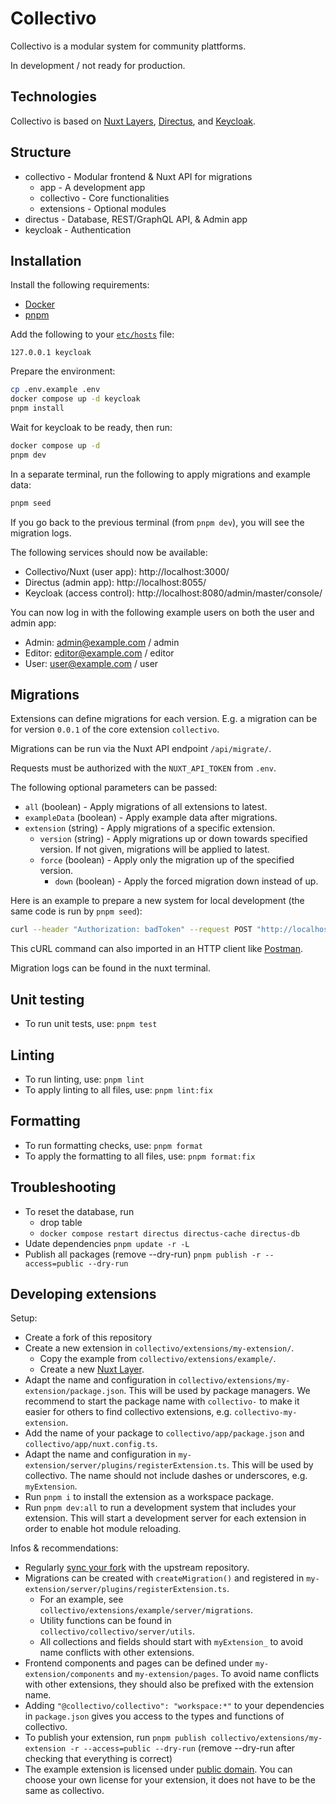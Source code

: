 # Collectivo

Collectivo is a modular system for community plattforms.

In development / not ready for production.

## Technologies

Collectivo is based on [Nuxt Layers](https://nuxt.com/docs/guide/going-further/layers), [Directus](https://directus.io/), and [Keycloak](https://www.keycloak.org/).

## Structure

- collectivo - Modular frontend & Nuxt API for migrations
  - app - A development app
  - collectivo - Core functionalities
  - extensions - Optional modules
- directus - Database, REST/GraphQL API, & Admin app
- keycloak - Authentication

## Installation

Install the following requirements:

- [Docker](https://docs.docker.com/get-docker/)
- [pnpm](https://pnpm.io/installation)

Add the following to your [`etc/hosts`](https://www.howtogeek.com/27350/beginner-geek-how-to-edit-your-hosts-file/) file:

```
127.0.0.1 keycloak
```

Prepare the environment:

```sh
cp .env.example .env
docker compose up -d keycloak
pnpm install
```

Wait for keycloak to be ready, then run:

```sh
docker compose up -d
pnpm dev
```

In a separate terminal, run the following to apply migrations and example data:

```sh
pnpm seed
```

If you go back to the previous terminal (from `pnpm dev`), you will see the migration logs.

The following services should now be available:

- Collectivo/Nuxt (user app): http://localhost:3000/
- Directus (admin app): http://localhost:8055/
- Keycloak (access control): http://localhost:8080/admin/master/console/

You can now log in with the following example users on both the user and admin app:

- Admin: admin@example.com / admin
- Editor: editor@example.com / editor
- User: user@example.com / user

## Migrations

Extensions can define migrations for each version. E.g. a migration can be for version `0.0.1` of the core extension `collectivo`.

Migrations can be run via the Nuxt API endpoint `/api/migrate/`.

Requests must be authorized with the `NUXT_API_TOKEN` from `.env`.

The following optional parameters can be passed:

- `all` (boolean) - Apply migrations of all extensions to latest.
- `exampleData` (boolean) - Apply example data after migrations.
- `extension` (string) - Apply migrations of a specific extension.
  - `version` (string) - Apply migrations up or down towards specified version. If not given, migrations will be applied to latest.
  - `force` (boolean) - Apply only the migration up of the specified version.
    - `down` (boolean) - Apply the forced migration down instead of up.

Here is an example to prepare a new system for local development (the same code is run by `pnpm seed`):

```sh
curl --header "Authorization: badToken" --request POST "http://localhost:3000/api/migrate/?all=true&exampleData=true"
```

This cURL command can also imported in an HTTP client like [Postman](https://www.postman.com/).

Migration logs can be found in the nuxt terminal.

## Unit testing

- To run unit tests, use: `pnpm test`

## Linting

- To run linting, use: `pnpm lint`
- To apply linting to all files, use: `pnpm lint:fix`

## Formatting

- To run formatting checks, use: `pnpm format`
- To apply the formatting to all files, use: `pnpm format:fix`

## Troubleshooting

- To reset the database, run
  - drop table
  - `docker compose restart directus directus-cache directus-db`
- Udate dependencies `pnpm update -r -L`
- Publish all packages (remove --dry-run) `pnpm publish -r --access=public --dry-run`

## Developing extensions

Setup:

- Create a fork of this repository
- Create a new extension in `collectivo/extensions/my-extension/`.
  - Copy the example from `collectivo/extensions/example/`.
  - Create a new [Nuxt Layer](https://nuxt.com/docs/guide/going-further/layers).
- Adapt the name and configuration in `collectivo/extensions/my-extension/package.json`. This will be used by package managers. We recommend to start the package name with `collectivo-` to make it easier for others to find collectivo extensions, e.g. `collectivo-my-extension`.
- Add the name of your package to `collectivo/app/package.json` and `collectivo/app/nuxt.config.ts`.
- Adapt the name and configuration in `my-extension/server/plugins/registerExtension.ts`. This will be used by collectivo. The name should not include dashes or underscores, e.g. `myExtension`.
- Run `pnpm i` to install the extension as a workspace package.
- Run `pnpm dev:all` to run a development system that includes your extension. This will start a development server for each extension in order to enable hot module reloading.

Infos & recommendations:

- Regularly [sync your fork](https://docs.github.com/en/pull-requests/collaborating-with-pull-requests/working-with-forks/syncing-a-fork) with the upstream repository.
- Migrations can be created with `createMigration()` and registered in `my-extension/server/plugins/registerExtension.ts`.
  - For an example, see `collectivo/extensions/example/server/migrations`.
  - Utility functions can be found in `collectivo/collectivo/server/utils`.
  - All collections and fields should start with `myExtension_` to avoid name conflicts with other extensions.
- Frontend components and pages can be defined under `my-extension/components` and `my-extension/pages`. To avoid name conflicts with other extensions, they should also be prefixed with the extension name.
- Adding `"@collectivo/collectivo": "workspace:*"` to your dependencies in `package.json` gives you access to the types and functions of collectivo.
- To publish your extension, run `pnpm publish collectivo/extensions/my-extension -r --access=public --dry-run` (remove --dry-run after checking that everything is correct)
- The example extension is licensed under [public domain](https://de.wikipedia.org/wiki/Unlicense). You can choose your own license for your extension, it does not have to be the same as collectivo.

